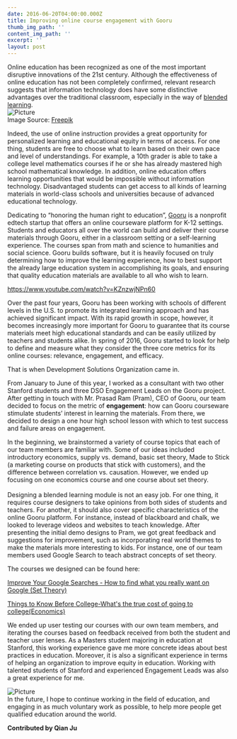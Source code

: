 ```yaml
---
date: 2016-06-20T04:00:00.000Z
title: Improving online course engagement with Gooru
thumb_img_path: ''
content_img_path: ''
excerpt: ''
layout: post
---
```

<div>Online education has been recognized as one of the most important disruptive innovations of the 21st century. Although the effectiveness of online education has not been completely confirmed, relevant research suggests that information technology does have some distinctive advantages over the traditional classroom, especially in the way of <a href="https://en.wikipedia.org/wiki/Blended_learning">blended learning</a>.</div>
<div>
<div><a> <img src="/images/352623_orig.jpg" alt="Picture" /></a>
</div>
</div>
<div>Image Source: <a href="http://www.freepik.com/free-vector/online-education_780890.htm">Freepik</a>
<p>Indeed, the use of online instruction provides a great opportunity for personalized learning and educational equity in terms of access. For one thing, students are free to choose what to learn based on their own pace and level of understandings. For example, a 10th grader is able to take a college level mathematics courses if he or she has already mastered high school mathematical knowledge. In addition, online education offers learning opportunities that would be impossible without information technology. Disadvantaged students can get access to all kinds of learning materials in world-class schools and universities because of advanced educational technology.</p>
<p>Dedicating to &ldquo;honoring the human right to education&rdquo;, <a href="https://www.gooru.org/">Gooru</a> is a nonprofit edtech startup that offers an online courseware platform for K-12 settings. Students and educators all over the world can build and deliver their course materials through Gooru, either in a classroom setting or a self-learning experience. The courses span from math and science to humanities and social science. Gooru builds software, but it is heavily focused on truly determining how to improve the learning experience, how to best support the already large education system in accomplishing its goals, and ensuring that quality education materials are available to all who wish to learn.</p>
<p><a href="https://www.youtube.com/watch?v=KZnzwjNPn60">https://www.youtube.com/watch?v=KZnzwjNPn60</a></p>
<p>Over the past four years, Gooru has been working with schools of different levels in the U.S. to promote its integrated learning approach and has achieved significant impact. With its rapid growth in scope, however, it becomes increasingly more important for Gooru to guarantee that its course materials meet high educational standards and can be easily utilized by teachers and students alike. In spring of 2016, Gooru started to look for help to define and measure what they consider the three core metrics for its online courses: relevance, engagement, and efficacy.</p>
<p>That is when Development Solutions Organization came in.</p>
<p>From January to June of this year, I worked as a consultant with two other Stanford students and three DSO Engagement Leads on the Gooru project. After getting in touch with Mr. Prasad Ram (Pram), CEO of Gooru, our team decided to focus on the metric of <strong>engagement</strong>: how can Gooru courseware stimulate students&rsquo; interest in learning the materials. From there, we decided to design a one hour high school lesson with which to test success and failure areas on engagement.</p>
<p>In the beginning, we brainstormed a variety of course topics that each of our team members are familiar with. Some of our ideas included introductory economics, supply vs. demand, basic set theory, Made to Stick (a marketing course on products that stick with customers), and the difference between correlation vs. causation. However, we ended up focusing on one economics course and one course about set theory.<br /><br />Designing a blended learning module is not an easy job. For one thing, it requires course designers to take opinions from both sides of students and teachers. For another, it should also cover specific characteristics of the online Gooru platform. For instance, instead of blackboard and chalk, we looked to leverage videos and websites to teach knowledge. After presenting the initial demo designs to Pram, we got great feedback and suggestions for improvement, such as incorporating real world themes to make the materials more interesting to kids. For instance, one of our team members used Google Search to teach abstract concepts of set theory.</p>

<p>The courses we designed can be found here:

<a href="http://bit.ly/set-theory-gooru"> Improve Your Google Searches - How to find what you really want on Google (Set Theory)</a>

<a href="http://bit.ly/econ-gooru"> Things to Know Before College-What's the true cost of going to college(Economics)</a></p>

<p>We ended up user testing our courses with our own team members, and iterating the courses based on feedback received from both the student and teacher user lenses. As a Masters student majoring in education at Stanford, this working experience gave me more concrete ideas about best practices in education. Moreover, it is also a significant experience in terms of helping an organization to improve equity in education. Working with talented students of Stanford and experienced Engagement Leads was also a great experience for me.</p>
</div>
<div>
<div><a> <img src="/images/9105851_orig.jpg" alt="Picture" /></a>
</div>
</div>
<div>In the future, I hope to continue working in the field of education, and engaging in as much voluntary work as possible, to help more people get qualified education around the world.

**Contributed by Qian Ju**</div>